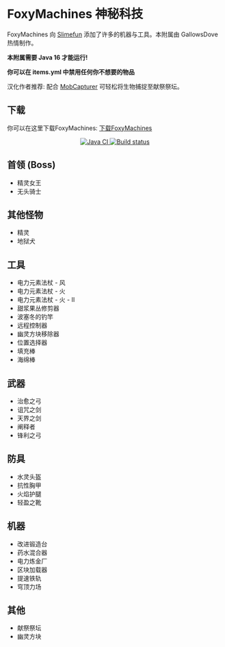 # FoxyMachines 神秘科技

FoxyMachines 向 [Slimefun](https://github.com/Slimefun/Slimefun4) 添加了许多的机器与工具。本附属由 GallowsDove 热情制作。

**本附属需要 Java 16 才能运行!**

**你可以在 items.yml 中禁用任何你不想要的物品**

汉化作者推荐: 配合 [MobCapturer](https://github.com/ybw0014/MobCapturer) 可轻松将生物捕捉至献祭祭坛。
 
## 下载

你可以在这里下载FoxyMachines: [下载FoxyMachines](https://builds.guizhanss.net/SlimefunGuguProject/FoxyMachines/master)

<p align="center">
  <a href="https://github.com/SlimefunGuguProject/FoxyMachines/actions/workflows/maven.yml">
    <img src="https://github.com/SlimefunGuguProject/FoxyMachines/actions/workflows/maven.yml/badge.svg" alt="Java CI"/>
  </a>

  <a href="https://builds.guizhanss.net/SlimefunGuguProject/FoxyMachines/master">
    <img src="https://builds.guizhanss.net/f/SlimefunGuguProject/FoxyMachines/master/badge.svg" alt="Build status"/>
  </a>
</p>

## 首领 (Boss)

* 精灵女王
* 无头骑士

## 其他怪物

* 精灵
* 地狱犬

## 工具

* 电力元素法杖 - 风
* 电力元素法杖 - 火
* 电力元素法杖 - 火 - II
* 甜浆果丛修剪器
* 波塞冬的钓竿
* 远程控制器
* 幽灵方块移除器
* 位置选择器
* 填充棒
* 海绵棒

## 武器

* 治愈之弓
* 诅咒之剑
* 天界之剑
* 阐释者
* 锋利之弓

## 防具

* 水灵头盔
* 抗性胸甲
* 火焰护腿
* 轻盈之靴

## 机器

* 改进锻造台
* 药水混合器
* 电力炼金厂
* 区块加载器
* 提速铁轨
* 穹顶力场

## 其他

* 献祭祭坛
* 幽灵方块
